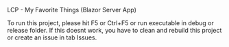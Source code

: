 LCP - My Favorite Things (Blazor Server App)

To run this project, please hit F5 or Ctrl+F5 or run executable in debug or release folder. If this doesnt work, you have to clean and rebuild this project or create an issue in tab Issues.
